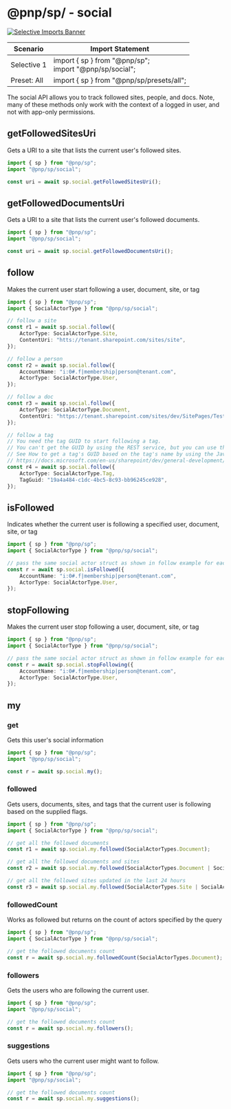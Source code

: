 # @pnp/sp/ - social

[![Selective Imports Banner](https://img.shields.io/badge/Selective%20Imports-informational.svg)](../concepts/selective-imports.md)  

|Scenario|Import Statement|
|--|--|
|Selective 1|import { sp } from "@pnp/sp";<br />import "@pnp/sp/social";|
|Preset: All|import { sp } from "@pnp/sp/presets/all";|

The social API allows you to track followed sites, people, and docs. Note, many of these methods only work with the context of a logged in user, and not
with app-only permissions.

## getFollowedSitesUri

Gets a URI to a site that lists the current user's followed sites.

```TypeScript
import { sp } from "@pnp/sp";
import "@pnp/sp/social";

const uri = await sp.social.getFollowedSitesUri();
```

## getFollowedDocumentsUri

Gets a URI to a site that lists the current user's followed documents.

```TypeScript
import { sp } from "@pnp/sp";
import "@pnp/sp/social";

const uri = await sp.social.getFollowedDocumentsUri();
```

## follow

Makes the current user start following a user, document, site, or tag

```TypeScript
import { sp } from "@pnp/sp";
import { SocialActorType } from "@pnp/sp/social";

// follow a site
const r1 = await sp.social.follow({
    ActorType: SocialActorType.Site,
    ContentUri: "htts://tenant.sharepoint.com/sites/site",
});

// follow a person
const r2 = await sp.social.follow({
    AccountName: "i:0#.f|membership|person@tenant.com",
    ActorType: SocialActorType.User,
});

// follow a doc
const r3 = await sp.social.follow({
    ActorType: SocialActorType.Document,
    ContentUri: "https://tenant.sharepoint.com/sites/dev/SitePages/Test.aspx",
});

// follow a tag
// You need the tag GUID to start following a tag.
// You can't get the GUID by using the REST service, but you can use the .NET client object model or the JavaScript object model.
// See How to get a tag's GUID based on the tag's name by using the JavaScript object model.
// https://docs.microsoft.com/en-us/sharepoint/dev/general-development/follow-content-in-sharepoint#bk_getTagGuid
const r4 = await sp.social.follow({
    ActorType: SocialActorType.Tag,
    TagGuid: "19a4a484-c1dc-4bc5-8c93-bb96245ce928",
});
```

## isFollowed

Indicates whether the current user is following a specified user, document, site, or tag

```TypeScript
import { sp } from "@pnp/sp";
import { SocialActorType } from "@pnp/sp/social";

// pass the same social actor struct as shown in follow example for each type
const r = await sp.social.isFollowed({
    AccountName: "i:0#.f|membership|person@tenant.com",
    ActorType: SocialActorType.User,
});
```

## stopFollowing

Makes the current user stop following a user, document, site, or tag

```TypeScript
import { sp } from "@pnp/sp";
import { SocialActorType } from "@pnp/sp/social";

// pass the same social actor struct as shown in follow example for each type
const r = await sp.social.stopFollowing({
    AccountName: "i:0#.f|membership|person@tenant.com",
    ActorType: SocialActorType.User,
});
```

## my

### get

Gets this user's social information

```TypeScript
import { sp } from "@pnp/sp";
import "@pnp/sp/social";

const r = await sp.social.my();
```

### followed

Gets users, documents, sites, and tags that the current user is following based on the supplied flags.

```TypeScript
import { sp } from "@pnp/sp";
import { SocialActorType } from "@pnp/sp/social";

// get all the followed documents
const r1 = await sp.social.my.followed(SocialActorTypes.Document);

// get all the followed documents and sites
const r2 = await sp.social.my.followed(SocialActorTypes.Document | SocialActorTypes.Site);

// get all the followed sites updated in the last 24 hours
const r3 = await sp.social.my.followed(SocialActorTypes.Site | SocialActorTypes.WithinLast24Hours);
```

### followedCount

Works as followed but returns on the count of actors specified by the query

```TypeScript
import { sp } from "@pnp/sp";
import { SocialActorType } from "@pnp/sp/social";

// get the followed documents count
const r = await sp.social.my.followedCount(SocialActorTypes.Document);
```

### followers

Gets the users who are following the current user.

```TypeScript
import { sp } from "@pnp/sp";
import "@pnp/sp/social";

// get the followed documents count
const r = await sp.social.my.followers();
```

### suggestions

Gets users who the current user might want to follow.

```TypeScript
import { sp } from "@pnp/sp";
import "@pnp/sp/social";

// get the followed documents count
const r = await sp.social.my.suggestions();
```
